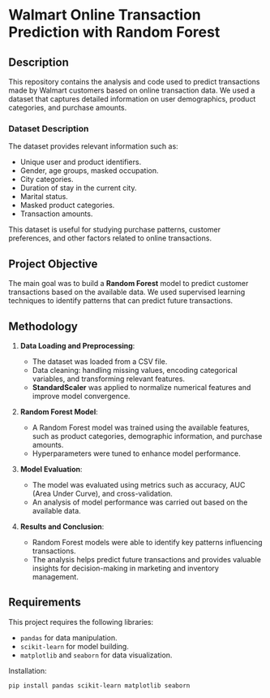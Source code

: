 # Walmart Online Transaction Prediction with Random Forest

## Description
This repository contains the analysis and code used to predict transactions made by Walmart customers based on online transaction data. We used a dataset that captures detailed information on user demographics, product categories, and purchase amounts.

### Dataset Description
The dataset provides relevant information such as:
- Unique user and product identifiers.
- Gender, age groups, masked occupation.
- City categories.
- Duration of stay in the current city.
- Marital status.
- Masked product categories.
- Transaction amounts.

This dataset is useful for studying purchase patterns, customer preferences, and other factors related to online transactions.

## Project Objective
The main goal was to build a **Random Forest** model to predict customer transactions based on the available data. We used supervised learning techniques to identify patterns that can predict future transactions.

## Methodology
1. **Data Loading and Preprocessing**:
   - The dataset was loaded from a CSV file.
   - Data cleaning: handling missing values, encoding categorical variables, and transforming relevant features.
   - **StandardScaler** was applied to normalize numerical features and improve model convergence.

2. **Random Forest Model**:
   - A Random Forest model was trained using the available features, such as product categories, demographic information, and purchase amounts.
   - Hyperparameters were tuned to enhance model performance.

3. **Model Evaluation**:
   - The model was evaluated using metrics such as accuracy, AUC (Area Under Curve), and cross-validation.
   - An analysis of model performance was carried out based on the available data.

4. **Results and Conclusion**:
   - Random Forest models were able to identify key patterns influencing transactions.
   - The analysis helps predict future transactions and provides valuable insights for decision-making in marketing and inventory management.

## Requirements
This project requires the following libraries:
- `pandas` for data manipulation.
- `scikit-learn` for model building.
- `matplotlib` and `seaborn` for data visualization.

Installation:
```bash
pip install pandas scikit-learn matplotlib seaborn
